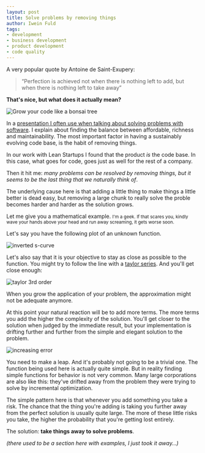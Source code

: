 ```yaml
---
layout: post
title: Solve problems by removing things
author: Iwein Fuld
tags:
- development
- business development
- product development
- code quality
---
```


A very popular quote by Antoine de Saint-Exupery:

> “Perfection is achieved not when there is nothing left to add, but when there is nothing left to take away”

**That's nice, but what does it actually mean?**

![Grow your code like a bonsai tree](http://farm4.staticflickr.com/3620/3331458839_06190b8422_z.jpg?zz=1)

In a [presentation I often use when talking about solving problems with software](http://www.slideshare.net/slideshow/embed_code/12860990). I explain about finding the
balance
between affordable, richness and maintainability. The most important factor in having a
sustainably evolving code base, is the habit of removing things.

In our work with Lean Startups I found that the product *is* the code base. In this case, what goes for code,
goes just as well for the rest of a company.

Then it hit me: *many problems can be resolved by removing things, but it seems to be the last thing that we
naturally think of*.

The underlying cause here is that adding a little thing to make things a little better is dead easy,
but removing a large chunk to really solve the proble becomes harder and harder as the solution grows.

Let me give you a mathematical example. <small>I'm a geek. If that scares you, kindly wave your hands above your
head and run away screaming, it gets worse soon.</small>

Let's say you have the following plot of an unknown function.

![inverted s-curve](http://www.wolframalpha.com/share/img?i=d41d8cd98f00b204e9800998ecf8427egcvjbgdrni&f=HBQTQYZYGY4TOM3EMI3WENDEGMYDCM3GHA3DSZDEGE2WIMJRGMYQaaaa)

Let's also say that it is your objective to stay as close as possible to the function. You might try to follow the
line with a [taylor series](http://mathworld.wolfram.com/TaylorSeries.html). And you'll get close enough:

![taylor 3rd order](http://www.wolframalpha.com/share/img?i=d41d8cd98f00b204e9800998ecf8427ee1h5eqfm9v&f=HBQTQYZYGY4TMM3EMI3WENJVGQYDCM3GHA3DSYLGGEYTCMJQMRSAaaaa)

When you grow the application of your problem, the approximation might not be adequate anymore.

At this point your natural reaction will be to add more terms. The more terms you add the higher the complexity of
 the solution. You'll get closer to the solution when judged by the immediate result,
 but your implementation is drifting further and further from the simple and elegant solution to the problem.

![increasing error](http://www.wolframalpha.com/share/img?i=d41d8cd98f00b204e9800998ecf8427e5lu1u1nifi&f=HBQTQYZYGY4TQM3EMI3WENBWGUYDCM3GHA3GGNBSMNSWEMJQGM4Qaaaa)

You need to make a leap. And it's probably not going to be a trivial one. The function being used here is
actually quite simple. But in reality finding simple functions for behavior is not very common. Many large
corporations are also like this:
they've drifted away from the problem they were trying to solve by incremental optimization.

The simple pattern here is that whenever you add something you take a risk. The chance that the thing you're adding is
taking you further away from the perfect solution is usually quite large. The more of these little risks you take,
the higher the probability that you're getting lost entirely.

The solution: **take things away to solve problems**.

*(there used to be a section here with examples, I just took it away…)*